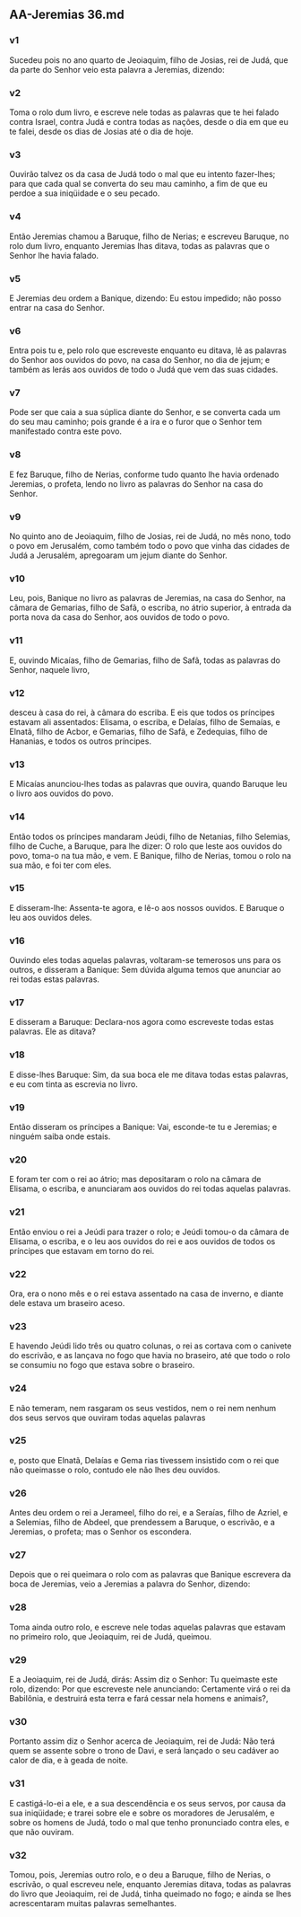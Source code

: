## AA-Jeremias 36.md
### v1
 Sucedeu pois no ano quarto de Jeoiaquim, filho de Josias, rei de Judá, que da parte do Senhor veio esta palavra a Jeremias, dizendo:
### v2
 Toma o rolo dum livro, e escreve nele todas as palavras que te hei falado contra Israel, contra Judá e contra todas as nações, desde o dia em que eu te falei, desde os dias de Josias até o dia de hoje.
### v3
 Ouvirão talvez os da casa de Judá todo o mal que eu intento fazer-lhes; para que cada qual se converta do seu mau caminho, a fim de que eu perdoe a sua iniqüidade e o seu pecado.
### v4
 Então Jeremias chamou a Baruque, filho de Nerias; e escreveu Baruque, no rolo dum livro, enquanto Jeremias lhas ditava, todas as palavras que o Senhor lhe havia falado.
### v5
 E Jeremias deu ordem a Banique, dizendo: Eu estou impedido; não posso entrar na casa do Senhor.
### v6
 Entra pois tu e, pelo rolo que escreveste enquanto eu ditava, lê as palavras do Senhor aos ouvidos do povo, na casa do Senhor, no dia de jejum; e também as lerás aos ouvidos de todo o Judá que vem das suas cidades.
### v7
 Pode ser que caia a sua súplica diante do Senhor, e se converta cada um do seu mau caminho; pois grande é a ira e o furor que o Senhor tem manifestado contra este povo.
### v8
 E fez Baruque, filho de Nerias, conforme tudo quanto lhe havia ordenado Jeremias, o profeta, lendo no livro as palavras do Senhor na casa do Senhor.
### v9
 No quinto ano de Jeoiaquim, filho de Josias, rei de Judá, no mês nono, todo o povo em Jerusalém, como também todo o povo que vinha das cidades de Judá a Jerusalém, apregoaram um jejum diante do Senhor.
### v10
 Leu, pois, Banique no livro as palavras de Jeremias, na casa do Senhor, na câmara de Gemarias, filho de Safã, o escriba, no átrio superior, à entrada da porta nova da casa do Senhor, aos ouvidos de todo o povo.
### v11
 E, ouvindo Micaías, filho de Gemarias, filho de Safã, todas as palavras do Senhor, naquele livro,
### v12
 desceu à casa do rei, à câmara do escriba. E eis que todos os príncipes estavam ali assentados: Elisama, o escriba, e Delaías, filho de Semaías, e Elnatã, filho de Acbor, e Gemarias, filho de Safã, e Zedequias, filho de Hananias, e todos os outros príncipes.
### v13
 E Micaías anunciou-lhes todas as palavras que ouvira, quando Baruque leu o livro aos ouvidos do povo.
### v14
 Então todos os príncipes mandaram Jeúdi, filho de Netanias, filho Selemias, filho de Cuche, a Baruque, para lhe dizer: O rolo que leste aos ouvidos do povo, toma-o na tua mão, e vem. E Banique, filho de Nerias, tomou o rolo na sua mão, e foi ter com eles.
### v15
 E disseram-lhe: Assenta-te agora, e lê-o aos nossos ouvidos. E Baruque o leu aos ouvidos deles.
### v16
 Ouvindo eles todas aquelas palavras, voltaram-se temerosos uns para os outros, e disseram a Banique: Sem dúvida alguma temos que anunciar ao rei todas estas palavras.
### v17
 E disseram a Baruque: Declara-nos agora como escreveste todas estas palavras. Ele as ditava?
### v18
 E disse-lhes Baruque: Sim, da sua boca ele me ditava todas estas palavras, e eu com tinta as escrevia no livro.
### v19
 Então disseram os príncipes a Banique: Vai, esconde-te tu e Jeremias; e ninguém saiba onde estais.
### v20
 E foram ter com o rei ao átrio; mas depositaram o rolo na câmara de Elisama, o escriba, e anunciaram aos ouvidos do rei todas aquelas palavras.
### v21
 Então enviou o rei a Jeúdi para trazer o rolo; e Jeúdi tomou-o da câmara de Elisama, o escriba, e o leu aos ouvidos do rei e aos ouvidos de todos os príncipes que estavam em torno do rei.
### v22
 Ora, era o nono mês e o rei estava assentado na casa de inverno, e diante dele estava um braseiro aceso.
### v23
 E havendo Jeúdi lido três ou quatro colunas, o rei as cortava com o canivete do escrivão, e as lançava no fogo que havia no braseiro, até que todo o rolo se consumiu no fogo que estava sobre o braseiro.
### v24
 E não temeram, nem rasgaram os seus vestidos, nem o rei nem nenhum dos seus servos que ouviram todas aquelas palavras
### v25
 e, posto que Elnatã, Delaías e Gema rias tivessem insistido com o rei que não queimasse o rolo, contudo ele não lhes deu ouvidos.
### v26
 Antes deu ordem o rei a Jerameel, filho do rei, e a Seraías, filho de Azriel, e a Selemias, filho de Abdeel, que prendessem a Baruque, o escrivão, e a Jeremias, o profeta; mas o Senhor os escondera.
### v27
 Depois que o rei queimara o rolo com as palavras que Banique escrevera da boca de Jeremias, veio a Jeremias a palavra do Senhor, dizendo:
### v28
 Toma ainda outro rolo, e escreve nele todas aquelas palavras que estavam no primeiro rolo, que Jeoiaquim, rei de Judá, queimou.
### v29
 E a Jeoiaquim, rei de Judá, dirás: Assim diz o Senhor: Tu queimaste este rolo, dizendo: Por que escreveste nele anunciando: Certamente virá o rei da Babilônia, e destruirá esta terra e fará cessar nela homens e animais?,
### v30
 Portanto assim diz o Senhor acerca de Jeoiaquim, rei de Judá: Não terá quem se assente sobre o trono de Davi, e será lançado o seu cadáver ao calor de dia, e à geada de noite.
### v31
 E castigá-lo-ei a ele, e a sua descendência e os seus servos, por causa da sua iniqüidade; e trarei sobre ele e sobre os moradores de Jerusalém, e sobre os homens de Judá, todo o mal que tenho pronunciado contra eles, e que não ouviram.
### v32
 Tomou, pois, Jeremias outro rolo, e o deu a Baruque, filho de Nerias, o escrivão, o qual escreveu nele, enquanto Jeremias ditava, todas as palavras do livro que Jeoiaquim, rei de Judá, tinha queimado no fogo; e ainda se lhes acrescentaram muitas palavras semelhantes.
